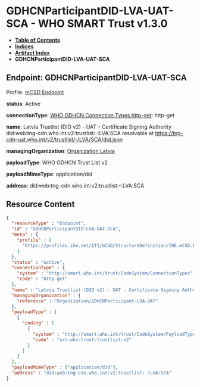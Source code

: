 # GDHCNParticipantDID-LVA-UAT-SCA - WHO SMART Trust v1.3.0

* [**Table of Contents**](toc.md)
* [**Indices**](indices.md)
* [**Artifact Index**](artifacts.md)
* **GDHCNParticipantDID-LVA-UAT-SCA**

## Endpoint: GDHCNParticipantDID-LVA-UAT-SCA

Profile: [mCSD Endpoint](https://profiles.ihe.net/ITI/mCSD/4.0.0/StructureDefinition-IHE.mCSD.Endpoint.html)

**status**: Active

**connectionType**: [WHO GDHCN Connection Types http-get](CodeSystem-ConnectionTypes.md#ConnectionTypes-http-get): http-get

**name**: Latvia Trustlist (DID v2) - UAT - Certificate Signing Authority did:web:tng-cdn.who.int:v2:trustlist:-:LVA:SCA resolvable at https://tng-cdn-uat.who.int/v2/trustlist/-/LVA/SCA/did.json

**managingOrganization**: [Organization Latvia](Organization-GDHCNParticipant-LVA-UAT.md)

**payloadType**: WHO GDHCN Trust List v2

**payloadMimeType**: application/did

**address**: did:web:tng-cdn.who.int:v2:trustlist:-:LVA:SCA



## Resource Content

```json
{
  "resourceType" : "Endpoint",
  "id" : "GDHCNParticipantDID-LVA-UAT-SCA",
  "meta" : {
    "profile" : [
      "https://profiles.ihe.net/ITI/mCSD/StructureDefinition/IHE.mCSD.Endpoint"
    ]
  },
  "status" : "active",
  "connectionType" : {
    "system" : "http://smart.who.int/trust/CodeSystem/ConnectionTypes",
    "code" : "http-get"
  },
  "name" : "Latvia Trustlist (DID v2) - UAT - Certificate Signing Authority\ndid:web:tng-cdn.who.int:v2:trustlist:-:LVA:SCA\nresolvable at https://tng-cdn-uat.who.int/v2/trustlist/-/LVA/SCA/did.json",
  "managingOrganization" : {
    "reference" : "Organization/GDHCNParticipant-LVA-UAT"
  },
  "payloadType" : [
    {
      "coding" : [
        {
          "system" : "http://smart.who.int/trust/CodeSystem/PayloadTypes",
          "code" : "urn:who:trust:trustlist:v2"
        }
      ]
    }
  ],
  "payloadMimeType" : ["application/did"],
  "address" : "did:web:tng-cdn.who.int:v2:trustlist:-:LVA:SCA"
}

```
